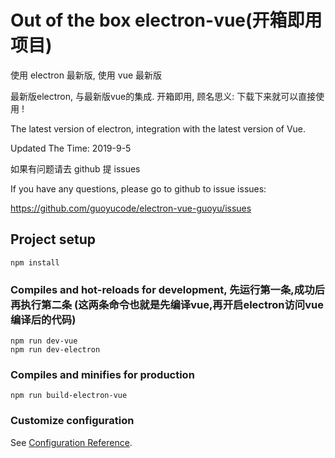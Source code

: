 # Out of the box electron-vue(开箱即用项目)

使用 electron 最新版, 使用 vue 最新版

最新版electron, 与最新版vue的集成. 开箱即用, 顾名思义: 下载下来就可以直接使用 ! 

The latest version of electron, integration with the latest version of Vue.

Updated The Time: 2019-9-5

如果有问题请去 github 提 issues

If you have any questions, please go to github to issue issues:

https://github.com/guoyucode/electron-vue-guoyu/issues

## Project setup
```
npm install
```

### Compiles and hot-reloads for development, 先运行第一条,成功后再执行第二条 (这两条命令也就是先编译vue,再开启electron访问vue编译后的代码)
```
npm run dev-vue
npm run dev-electron
```

### Compiles and minifies for production
```
npm run build-electron-vue
```

### Customize configuration
See [Configuration Reference](https://cli.vuejs.org/config/).
